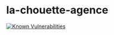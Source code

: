 # la-chouette-agence 
<a href="https://snyk.io/test/npm/undefined"><img src="https://snyk.io/test/npm/undefined/badge.svg" alt="Known Vulnerabilities" data-canonical-src="https://snyk.io/test/npm/undefined" style="max-width:100%;"></a>
  